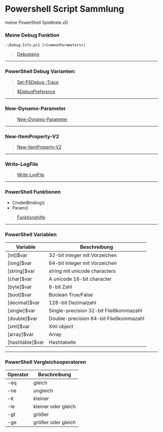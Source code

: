 # Powershell Script Sammlung

meine PowerShell Spielkiste xD

### Meine Debug Funktion

`.\Debug-Info.ps1 [<CommonParameters>]`

> [Debugging](https://github.com/dr-woitschek/spielkiste/blob/master/powershell/Debugging/)

---

### PowerShell Debug Varianten:

> [Set-PSDebug -Trace <int>](https://github.com/dr-woitschek/spielkiste/blob/master/powershell/Debugging/debugging-Set-PSDebug.md)

> [$DebugPreference](https://github.com/dr-woitschek/spielkiste/blob/master/powershell/Debugging/debugging-DebugPreference.md)

---

### New-Dynamo-Parameter
> [New-Dynamo-Parameter](https://github.com/dr-woitschek/spielkiste/tree/master/powershell/Dynamische-Parameter)

---

### New-ItemProperty-V2
> [New-ItemProperty-V2](https://github.com/dr-woitschek/spielkiste/tree/master/powershell/Modify-Registry)

---

### Write-LogFile
> [Write-LogFile](https://github.com/dr-woitschek/spielkiste/tree/master/powershell/Write-LogFile)

---

### PowerShell Funktionen

- CmdletBinding()
- Param()

> [Funktionshilfe](https://github.com/dr-woitschek/spielkiste/tree/master/powershell/Funktionshilfe)

---

### PowerShell Variablen
Variable | Beschreibung
-------- | ------------
[int]$var       | 32-bit integer mit Vorzeichen
[long]$var      | 64-bit integer mit Vorzeichen
[string]$var    | string mit unicode characters
[char]$var      | A unicode 16-bit character
[byte]$var      | 8-bit Zahl
[bool]$var      | Boolean True/False
[decimal]$var   | 128-bit Dezimalzahl
[single]$var    | Single-precision 32-bit Fließkommazahl
[double]$var    | Double-precision 64-bit Fließkommazahl
[xml]$var       | Xml object
[array]$var     | Array
[hashtable]$var | Hashtabelle

---

### PowerShell Vergleichsoperatoren
Operator | Beschreibung
-------- | ------------
-eq | gleich
-ne | ungleich
-lt | kleiner
-le | kleiner oder gleich
-gt | größer
-ge | größer oder gleich
